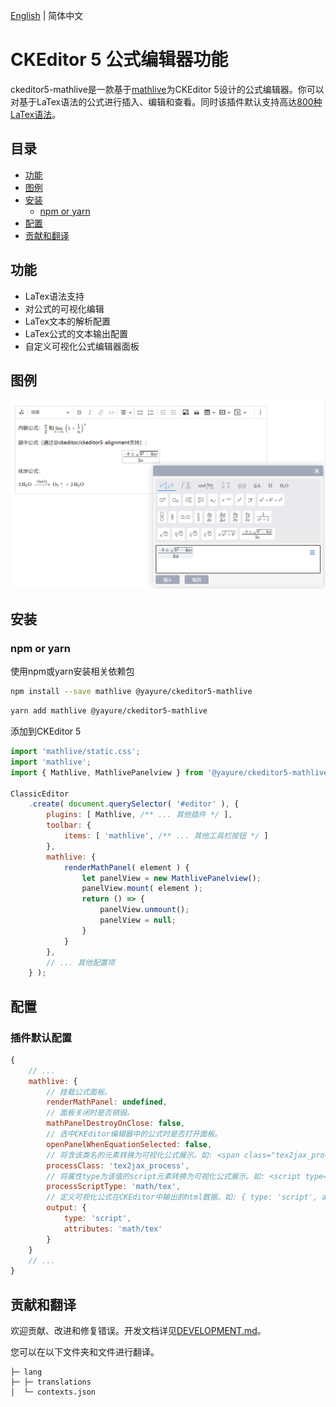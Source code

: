 [English](./README.md) | 简体中文

CKEditor 5 公式编辑器功能
==========================

ckeditor5-mathlive是一款基于[mathlive](https://cortexjs.io/mathlive)为CKEditor 5设计的公式编辑器。你可以对基于LaTex语法的公式进行插入、编辑和查看。同时该插件默认支持高达[800种LaTex语法](https://cortexjs.io/mathlive/reference/commands)。

## 目录

- [功能](#功能)
- [图例](#图例)
- [安装](#安装)
  - [npm or yarn](#npm-or-yarn)
- [配置](#配置)
- [贡献和翻译](#贡献和翻译)

## 功能

- LaTex语法支持
- 对公式的可视化编辑
- LaTex文本的解析配置
- LaTex公式的文本输出配置
- 自定义可视化公式编辑器面板

## 图例

![图例 1](/screenshots/1.zh-cn.png?raw=true "图例 1")

## 安装

### npm or yarn

使用npm或yarn安装相关依赖包

```bash
npm install --save mathlive @yayure/ckeditor5-mathlive
```

```bash
yarn add mathlive @yayure/ckeditor5-mathlive
```

添加到CKEditor 5

```js
import 'mathlive/static.css';
import 'mathlive';
import { Mathlive, MathlivePanelview } from '@yayure/ckeditor5-mathlive';

ClassicEditor
    .create( document.querySelector( '#editor' ), {
        plugins: [ Mathlive, /** ... 其他插件 */ ],
        toolbar: {
            items: [ 'mathlive', /** ... 其他工具栏按钮 */ ]
        },
        mathlive: {
            renderMathPanel( element ) {
                let panelView = new MathlivePanelview();
                panelView.mount( element );
                return () => {
                    panelView.unmount();
                    panelView = null;
                }
            }
        },
        // ... 其他配置项
    } );
```

## 配置

### 插件默认配置

```js
{
    // ...
    mathlive: {
        // 挂载公式面板。
        renderMathPanel: undefined,
        // 面板关闭时是否销毁。
        mathPanelDestroyOnClose: false,
        // 选中CKEditor编辑器中的公式时是否打开面板。
        openPanelWhenEquationSelected: false,
        // 将含该类名的元素转换为可视化公式展示。如: <span class="tex2jax_process">\( \sqrt{\frac{a}{b}} \)</span>
        processClass: 'tex2jax_process',
        // 将属性type为该值的script元素转换为可视化公式展示。如: <script type="math/tex">\( \sqrt{\frac{a}{b}} \)</script>
        processScriptType: 'math/tex',
        // 定义可视化公式在CKEditor中输出的html数据。如: { type: 'script', attributes: { type: 'math/tex' } } => <script type="math/tex">\( \sqrt{\frac{a}{b}} \)</script>
        output: {
            type: 'script',
            attributes: 'math/tex'
        }
    }
    // ...
}
```

## 贡献和翻译
欢迎贡献、改进和修复错误。开发文档详见[DEVELOPMENT.md](./DEVELOPMENT.md)。

您可以在以下文件夹和文件进行翻译。

```
├─ lang
├─ ├─ translations
│  └─ contexts.json
```
